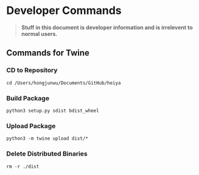 # Developer Commands

> **Stuff in this document is developer information and is irrelevent to normal users.**

## Commands for Twine

### CD to Repository
`cd /Users/hongjunwu/Documents/GitHub/heiya`

### Build Package
`python3 setup.py sdist bdist_wheel`

### Upload Package
`python3 -m twine upload dist/*`

### Delete Distributed Binaries
`rm -r ./dist`
